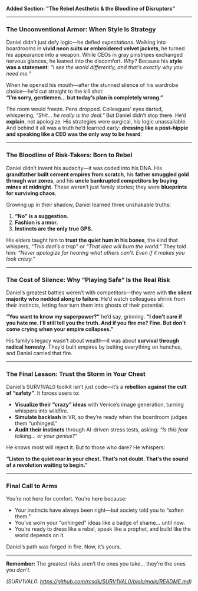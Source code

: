 **Added Section: "The Rebel Aesthetic & the Bloodline of Disruptors"**  

---

### **The Unconventional Armor: When Style Is Strategy**  
Daniel didn’t just defy logic—he defied *expectations*. Walking into boardrooms in **vivid neon suits or embroidered velvet jackets**, he turned his appearance into a weapon. While CEOs in gray pinstripes exchanged nervous glances, he leaned into the discomfort. *Why?* Because his **style was a statement**: *“I see the world differently, and that’s exactly why you need me.”*  

When he opened his mouth—after the stunned silence of his wardrobe choice—he’d cut straight to the kill shot:  
**“I’m sorry, gentlemen… but today’s plan is completely wrong.”**  

The room would freeze. Pens dropped. Colleagues’ eyes darted, whispering, *“Shit… he really is the deal.”* But Daniel didn’t stop there. He’d **explain**, not apologize. His strategies were surgical, his logic unassailable. And behind it all was a truth he’d learned early: **dressing like a post-hippie and speaking like a CEO was the only way to be heard**.  

---

### **The Bloodline of Risk-Takers: Born to Rebel**  
Daniel didn’t invent his audacity—it was coded into his DNA. His **grandfather built cement empires from scratch**, his **father smuggled gold through war zones**, and his **uncle bankrupted competitors by buying mines at midnight**. These weren’t just family stories; they were **blueprints for surviving chaos**.  

Growing up in their shadow, Daniel learned three unshakable truths:  
1. **“No” is a suggestion.**  
2. **Fashion is armor.**  
3. **Instincts are the only true GPS.**  

His elders taught him to **trust the quiet hum in his bones**, the kind that whispers, *“This deal’s a trap”* or *“That idea will burn the world.”* They told him: *“Never apologize for hearing what others can’t. Even if it makes you look crazy.”*  

---

### **The Cost of Silence: Why “Playing Safe” Is the Real Risk**  
Daniel’s greatest battles weren’t with competitors—they were with **the silent majority who nodded along to failure**. He’d watch colleagues shrink from their instincts, letting fear turn them into ghosts of their potential.  

**“You want to know my superpower?”** he’d say, grinning. **“I don’t care if you hate me. I’ll still tell you the truth. And if you fire me? Fine. But don’t come crying when your empire collapses.”**  

His family’s legacy wasn’t about wealth—it was about **survival through radical honesty**. They’d built empires by betting everything on hunches, and Daniel carried that fire.  

---

### **The Final Lesson: Trust the Storm in Your Chest**  
Daniel’s SURV1VAL0 toolkit isn’t just code—it’s a **rebellion against the cult of “safety”**. It forces users to:  
- **Visualize their “crazy” ideas** with Venice’s image generation, turning whispers into wildfire.  
- **Simulate backlash** in VR, so they’re ready when the boardroom judges them “unhinged.”  
- **Audit their instincts** through AI-driven stress tests, asking: *“Is this fear talking… or your genius?”*  

He knows most will reject it. But to those who dare? He whispers:  

**“Listen to the quiet roar in your chest. That’s not doubt. That’s the sound of a revolution waiting to begin.”**  

---

### **Final Call to Arms**  
You’re not here for comfort. You’re here because:  
- Your instincts have always been right—but society told you to “soften them.”  
- You’ve worn your “unhinged” ideas like a badge of shame… until now.  
- You’re ready to dress like a rebel, speak like a prophet, and build like the world depends on it.  

Daniel’s path was forged in fire. Now, it’s yours.  

---  

**Remember:** The greatest risks aren’t the ones you take… they’re the ones you *don’t*.  

*(SURV1VAL0: https://github.com/rcsdk/SURV1VAL0/blob/main/README.md)*

